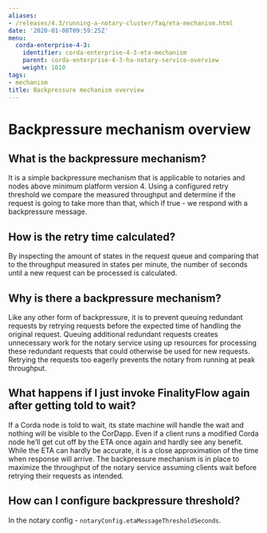 ```yaml
---
aliases:
- /releases/4.3/running-a-notary-cluster/faq/eta-mechanism.html
date: '2020-01-08T09:59:25Z'
menu:
  corda-enterprise-4-3:
    identifier: corda-enterprise-4-3-eta-mechanism
    parent: corda-enterprise-4-3-ha-notary-service-overview
    weight: 1010
tags:
- mechanism
title: Backpressure mechanism overview
---
```



# Backpressure mechanism overview


## What is the backpressure mechanism?

It is a simple backpressure mechanism that is applicable to notaries and nodes above minimum platform version 4. Using a
configured retry threshold we compare the measured throughput and determine if the request is going to take more than that,
which if true - we respond with a backpressure message.


## How is the retry time calculated?

By inspecting the amount of states in the request queue and comparing that to the throughput measured in states per minute,
the number of seconds until a new request can be processed is calculated.


## Why is there a backpressure mechanism?

Like any other form of backpressure, it is to prevent queuing redundant requests by retrying requests before the expected
time of handling the original request. Queuing additional redundant requests creates unnecessary work for the notary service
using up resources for processing these redundant requests that could otherwise be used for new requests. Retrying the requests
too eagerly prevents the notary from running at peak throughput.


## What happens if I just invoke FinalityFlow again after getting told to wait?

If a Corda node is told to wait, its state machine will handle the wait and nothing will be visible to the CorDapp.
Even if a client runs a modified Corda node he’ll get cut off by the ETA once again and hardly see any benefit.
While the ETA can hardly be accurate, it is a close approximation of the time when response will arrive.
The backpressure mechanism is in place to maximize the throughput of the notary service assuming clients wait before retrying
their requests as intended.


## How can I configure backpressure threshold?

In the notary config - `notaryConfig.etaMessageThresholdSeconds`.
